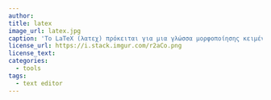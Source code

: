 ```yaml
---
author: 
title: latex
image_url: latex.jpg 
caption: 'Το LaTeX (λατεχ) πρόκειται για μια γλώσσα μορφοποίησης κειμένου-εισαγωγής μαθηματικών συμβόλων και χρησιμοποιείται σε μεγάλο βαθμό από την ακαδημαϊκή κοινότητα για την συγγραφή επιστημονικών εργασιών.'
license_url: https://i.stack.imgur.com/r2aCo.png 
license_text: 
categories:
  - tools
tags:
  - text editor
---
```

